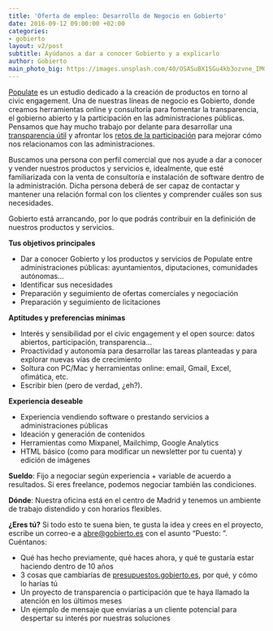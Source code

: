 ```yaml
---
title: 'Oferta de empleo: Desarrollo de Negocio en Gobierto'
date: 2016-09-12 09:00:00 +02:00
categories:
- gobierto
layout: v2/post
subtitle: Ayúdanos a dar a conocer Gobierto y a explicarlo
author: Gobierto
main_photo_big: https://images.unsplash.com/40/OSASuBX1SGu4kb3ozvne_IMG_1088.jpg?crop=entropy&fit=crop&fm=jpg&h=900&ixjsv=2.1.0&ixlib=rb-0.3.5&q=80&w=1600
---
```


[Populate](http://populate.tools) es un estudio dedicado a la creación de productos en torno al civic engagement. Una de nuestras líneas de negocio es Gobierto, donde creamos herramientas online y consultoría para fomentar la transparencia, el gobierno abierto y la participación en las administraciones públicas. Pensamos que hay mucho trabajo por delante para desarrollar una [transparencia útil](/blog/20160411-la-usabilidad-de-los-datos.html) y afrontar los [retos de la participación](/blog/20160602-presupuestos-participativos-retos-alternativas.html) para mejorar cómo nos relacionamos con las administraciones.

Buscamos una persona con perfil comercial que nos ayude a dar a conocer y vender nuestros productos y servicios e, idealmente, que esté familiarizada con la venta de consultoría e instalación de software dentro de la administración. Dicha persona deberá de ser capaz de contactar y mantener una relación formal con los clientes y comprender cuáles son sus necesidades.

Gobierto está arrancando, por lo que podrás contribuir en la definición de nuestros productos y servicios.


**Tus objetivos principales**

- Dar a conocer Gobierto y los productos y servicios de Populate entre administraciones públicas: ayuntamientos, diputaciones, comunidades autónomas…
- Identificar sus necesidades
- Preparación y seguimiento de ofertas comerciales y negociación
- Preparación y seguimiento de licitaciones

**Aptitudes y preferencias mínimas**

- Interés y sensibilidad por el civic engagement y el open source: datos abiertos, participación, transparencia...
- Proactividad y autonomía para desarrollar las tareas planteadas y para explorar nuevas vías de crecimiento
- Soltura con PC/Mac y herramientas online: email, Gmail, Excel, ofimática, etc.
- Escribir bien (pero de verdad, ¿eh?).

**Experiencia deseable**

- Experiencia vendiendo software o prestando servicios a administraciones públicas
- Ideación y generación de contenidos
- Herramientas como Mixpanel, Mailchimp, Google Analytics
- HTML básico (como para modificar un newsletter por tu cuenta) y edición de imágenes

**Sueldo**: Fijo a negociar según experiencia + variable de acuerdo a resultados. Si eres freelance, podemos negociar también las condiciones.

**Dónde**: Nuestra oficina está en el centro de Madrid y tenemos un ambiente de trabajo distendido y con horarios flexibles.

**¿Eres tú?** Si todo esto te suena bien, te gusta la idea y crees en el proyecto, escribe un correo-e a abre@gobierto.es con el asunto “Puesto: ”. Cuéntanos:

- Qué has hecho previamente, qué haces ahora, y qué te gustaría estar haciendo dentro de 10 años
- 3 cosas que cambiarías de [presupuestos.gobierto.es](http://presupuestos.gobierto.es), por qué, y cómo lo harías tú
- Un proyecto de transparencia o participación que te haya llamado la atención en los últimos meses
- Un ejemplo de mensaje que enviarías a un cliente potencial para despertar su interés por nuestras soluciones
